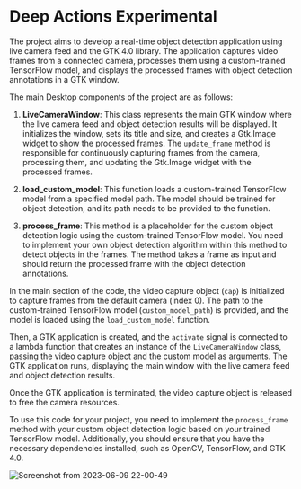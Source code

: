 # Deep Actions Experimental
The project aims to develop a real-time object detection application using live camera feed and the GTK 4.0 library. The application captures video frames from a connected camera, processes them using a custom-trained TensorFlow model, and displays the processed frames with object detection annotations in a GTK window.

The main Desktop components of the project are as follows:

1. **LiveCameraWindow**: This class represents the main GTK window where the live camera feed and object detection results will be displayed. It initializes the window, sets its title and size, and creates a Gtk.Image widget to show the processed frames. The `update_frame` method is responsible for continuously capturing frames from the camera, processing them, and updating the Gtk.Image widget with the processed frames.

2. **load_custom_model**: This function loads a custom-trained TensorFlow model from a specified model path. The model should be trained for object detection, and its path needs to be provided to the function.

3. **process_frame**: This method is a placeholder for the custom object detection logic using the custom-trained TensorFlow model. You need to implement your own object detection algorithm within this method to detect objects in the frames. The method takes a frame as input and should return the processed frame with the object detection annotations.

In the main section of the code, the video capture object (`cap`) is initialized to capture frames from the default camera (index 0). The path to the custom-trained TensorFlow model (`custom_model_path`) is provided, and the model is loaded using the `load_custom_model` function.

Then, a GTK application is created, and the `activate` signal is connected to a lambda function that creates an instance of the `LiveCameraWindow` class, passing the video capture object and the custom model as arguments. The GTK application runs, displaying the main window with the live camera feed and object detection results.

Once the GTK application is terminated, the video capture object is released to free the camera resources.

To use this code for your project, you need to implement the `process_frame` method with your custom object detection logic based on your trained TensorFlow model. Additionally, you should ensure that you have the necessary dependencies installed, such as OpenCV, TensorFlow, and GTK 4.0. 

![Screenshot from 2023-06-09 22-00-49](https://github.com/Exploit0xfffff/Deep-Actions-Experimental/assets/81065703/82823387-8b6e-4cfe-8a73-055d0cc5b858)
